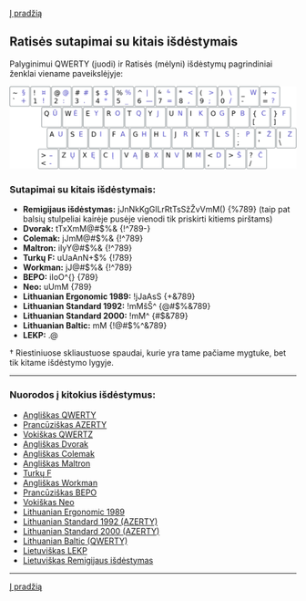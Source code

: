[Į pradžią](../README.md)


Ratisės sutapimai su kitais išdėstymais
---------------------------------------

Palyginimui QWERTY (juodi) ir Ratisės (mėlyni) išdėstymų pagrindiniai ženklai viename paveikslėjyje:

![QWERTY ir Ratisė](images/qwerty-ratise.png)


### Sutapimai su kitais išdėstymais:

- __Remigijaus išdėstymas:__ jJnNkKgGlLrRtTsSžŽvVmM() {%789} (taip pat balsių stulpeliai kairėje pusėje vienodi tik priskirti kitiems pirštams)
- __Dvorak:__ tTxXmM@#$%& {!^789-}
- __Colemak:__ jJmM@#$%& {!^789}
- __Maltron:__ iIyY@#$%& {!^789}
- __Turkų F:__ uUaAnN+$% {!789}
- __Workman:__ jJ@#$%& {!^789}
- __BEPO:__ iIoO^{} {789}
- __Neo:__ uUmM {789}
- __Lithuanian Ergonomic 1989:__ !jJaAsS {+&789}
- __Lithuanian Standard 1992:__ !mMšŠ^ {@#$%&789}
- __Lithuanian Standard 2000:__ !mM^ {#$&789}
- __Lithuanian Baltic:__ mM {!@#$%^&789}
- __LEKP:__ .@

† Riestiniuose skliaustuose spaudai, kurie yra tame pačiame mygtuke, bet tik kitame išdėstymo lygyje.

--------------------------------------------------------------------

### Nuorodos į kitokius išdėstymus:

- [Angliškas QWERTY](https://en.wikipedia.org/wiki/QWERTY)
- [Prancūziškas AZERTY](https://en.wikipedia.org/wiki/AZERTY)
- [Vokiškas QWERTZ](https://en.wikipedia.org/wiki/QWERTZ)
- [Angliškas Dvorak](https://en.wikipedia.org/wiki/Dvorak_keyboard_layout)
- [Angliškas Colemak](https://en.wikipedia.org/wiki/Colemak)
- [Angliškas Maltron](https://en.wikipedia.org/wiki/Maltron)
- [Turkų F](https://kbdlayout.info/KBDTUF/)
- [Angliškas Workman](https://en.wikipedia.org/wiki/Keyboard_layout#Workman)
- [Prancūziškas BEPO](https://en.wikipedia.org/wiki/B%C3%89PO)
- [Vokiškas Neo](https://en.wikipedia.org/wiki/Neo_(keyboard_layout))
- [Lithuanian Ergonomic 1989](https://lekp.info/RST1092)
- [Lithuanian Standard 1992 (AZERTY)](https://www.registrucentras.lt/litwin/keyboard.html)
- [Lithuanian Standard 2000 (AZERTY)](http://www.ims.mii.lt/klav/)
- [Lithuanian Baltic (QWERTY)](https://www.registrucentras.lt/litwin/keyboard.html)
- [Lietuviškas LEKP](https://lekp.info/)
- [Lietuviškas Remigijaus išdėstymas](https://web.archive.org/web/20080315055411/http://pradmenes.net/tekstu_katalogas/remigijus/klaviatura.html)

--------------------------------------------------------------------

[Į pradžią](../README.md)
